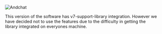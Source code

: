 ![Andchat](http://davidkirwan.github.io/andchat/andchat-architecture.png)

This version of the software has v7-support-library integration. However we have decided not to use the
features due to the difficulty in getting the library integrated on everyones machine.
